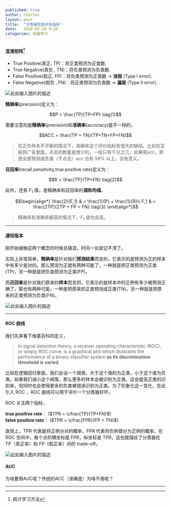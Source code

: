 ```yaml
---
published: true
author: Charles
layout: post
title:  "分类器性能评估指标"
date:   2016-03-20 9:30
categories: 机器学习
---
```


#### 混淆矩阵[^1]
- True Positive(真正, TP)：将正类预测为正类数.
- True Negative(真负 , TN)：将负类预测为负类数.
- False Positive(假正, FP)：将负类预测为正类数 $\rightarrow$ **误报** (Type I error).
- False Negative(假负 , FN)：将正类预测为负类数 $\rightarrow$ **漏报** (Type II error).


![此处输入图片的描述][1]

**精确率**(precision)定义为：

$$P = \frac{TP}{TP+FP} \tag{1}$$

需要注意的是**精确率**(precision)和**准确率**(accuracy)是不一样的，

$$ACC = \frac{TP + TN}{TP+TN+FP+FN}$$

> 在正负样本不平衡的情况下，准确率这个评价指标有很大的缺陷。比如在互联网广告里面，点击的数量是很少的，一般只有千分之几，如果用acc，即使全部预测成负类（不点击）acc 也有 99% 以上，没有意义。

**召回率**(recall,sensitivity,true positive rate)定义为：

$$R = \frac{TP}{TP+FN} \tag{2}$$

此外，还有 $F_1$ 值，是精确率和召回率的**调和均值**，

$$\begin{align*}
\frac{2}{F_1} & = \frac{1}{P} + \frac{1}{R}\\
F_1 & = \frac{2TP}{2TP + FP + FN} \tag{3}
\end{align*}$$

> 精确率和准确率都高的情况下，$F_1$ 值也会高。

----------

#### 通俗版本
刚开始接触这两个概念的时候总搞混，时间一长就记不清了。

实际上非常简单，**精确率**是针对我们**预测结果**而言的，它表示的是预测为正的样本中有多少是对的。那么预测为正就有两种可能了，一种就是把正类预测为正类(TP)，另一种就是把负类预测为正类(FP)。

而**召回率**是针对我们原来的**样本**而言的，它表示的是样本中的正例有多少被预测正确了。那也有两种可能，一种是把原来的正类预测成正类(TN)，另一种就是把原来的正类预测为负类(FN)。

![此处输入图片的描述][2]

----------

#### ROC 曲线

我们先来看下维基百科的定义，

> In signal detection theory, a receiver operating characteristic (ROC), or simply ROC curve, is a graphical plot which illustrates the performance of a binary classifier system **as its discrimination threshold is varied**.

比如在逻辑回归里面，我们会设一个阈值，大于这个值的为正类，小于这个值为负类。如果我们减小这个阀值，那么更多的样本会被识别为正类。这会提高正类的识别率，但同时也会使得更多的负类被错误识别为正类。为了形象化这一变化，在此引入 ROC ，ROC 曲线可以用于评价一个分类器好坏。

ROC 关注两个指标，

**true positive rate**： ($TPR = \cfrac{TP}{TP+FN}$)      
**false positive rate**： ($TPR = \cfrac{FPR}{FP + TN}$)      

直观上，TPR 代表能将正例分对的概率，FPR 代表将负例错分为正例的概率。在 ROC 空间中，每个点的横坐标是 FPR，纵坐标是 TPR，这也就描绘了分类器在 TP（真正率）和 FP（假正率）间的 trade-off。

![此处输入图片的描述][3]

#### AUC
为啥要用AUC呢？传统的ACC（准确度）为啥不用呢？



[1]: http://7xjbdi.com1.z0.glb.clouddn.com/confusion_matrix%20(1).png
[2]: http://7xjbdi.com1.z0.glb.clouddn.com/Precision_Recall.png?imageView2/2/w/400
[3]: http://7xjbdi.com1.z0.glb.clouddn.com/ROC.png

----------

[^1]: 统计学习方法